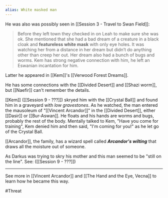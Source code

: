 ```yaml
---
alias: White masked man
---
```

He was also was possibly seen in [[Session 3 - Travel to Swan Field]]: 
> Before they left town they checked in on Leah to make sure she was ok. She mentioned that she had a bad dream of a creature in a black cloak and **featureless white mask** with only eye holes. It was watching her from a distance in her dream but didn’t do anything other than creep her out. Her dream also had a bunch of bugs and worms. Kem has strong negative connection with him, he left an Eswanian incantation for him.

Latter he appeared in [[Kem]]'s [[Verwood Forest Dreams]]. 

He has some connections with the [[Divided Desert]] and [[Shazi worm]], but [[Naefir]] can't remember the details.

[[Kem]] ([[Session 9 - ???]]) skryed him with the [[Crystal Ball]] and found him in a graveyard with *low gravestones*. As he watched, the man entered the mausoleum of "[[Vincent Arcandor]]" in the [[Divided Desert]], either [[Dasir]] or [[Bur-Aswan]]. He floats and his hands are worms and bugs, probably the rest of the body. Mentally talked to Kem, "Have you come for training", Kem denied him and then said, "I'm coming for you!" as he let go of the Crystal Ball.  

[[Arcandor]], the family, has a wizard spell called ***Arcandor's wilting*** that draws all the moisture out of someone.  

As Darkus was trying to skry his mother and this man seemed to be "still on the line". See: ([[Session 9 - ???]]) 

---

See more in [[Vincent Arcandor]] and [[The Hand and the Eye, Vecna]] to learn how he became this way. 

#Threat 


